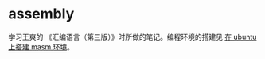 # assembly

学习王爽的 《汇编语言（第三版）》时所做的笔记。编程环境的搭建见 [在 ubuntu 上搭建 masm 环境](http://sharenow.xyz/blog/2018/05/25/assembly-env.html#more)。
